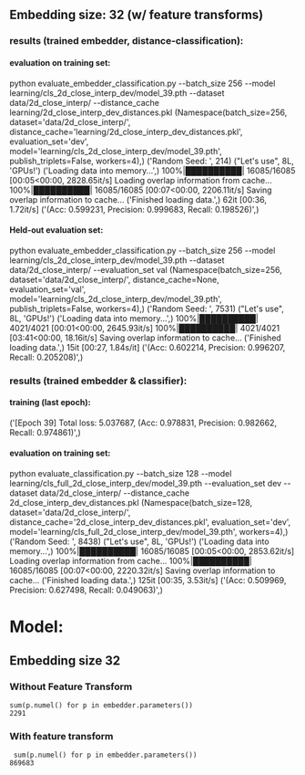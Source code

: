 ## Embedding size: 32 (w/ feature transforms)
### results (trained embedder, distance-classification):

#### evaluation on training set:
python evaluate_embedder_classification.py --batch_size 256 --model learning/cls_2d_close_interp_dev/model_39.pth --dataset data/2d_close_interp/ --distance_cache learning/2d_close_interp_dev_distances.pkl 
(Namespace(batch_size=256, dataset='data/2d_close_interp/', distance_cache='learning/2d_close_interp_dev_distances.pkl', evaluation_set='dev', model='learning/cls_2d_close_interp_dev/model_39.pth', publish_triplets=False, workers=4),)
('Random Seed: ', 214)
("Let's use", 8L, 'GPUs!')
('Loading data into memory...',)
100%|██████████| 16085/16085 [00:05<00:00, 2828.65it/s]
Loading overlap information from cache...
100%|██████████| 16085/16085 [00:07<00:00, 2206.11it/s]
Saving overlap information to cache...
('Finished loading data.',)
62it [00:36,  1.72it/s]
('(Acc: 0.599231, Precision: 0.999683, Recall: 0.198526)',)

#### Held-out evaluation set:
 python evaluate_embedder_classification.py --batch_size 256 --model learning/cls_2d_close_interp_dev/model_39.pth --dataset data/2d_close_interp/ --evaluation_set val
(Namespace(batch_size=256, dataset='data/2d_close_interp/', distance_cache=None, evaluation_set='val', model='learning/cls_2d_close_interp_dev/model_39.pth', publish_triplets=False, workers=4),)
('Random Seed: ', 7531)
("Let's use", 8L, 'GPUs!')
('Loading data into memory...',)
100%|██████████| 4021/4021 [00:01<00:00, 2645.93it/s]
100%|██████████| 4021/4021 [03:41<00:00, 18.16it/s] 
Saving overlap information to cache...
('Finished loading data.',)
15it [00:27,  1.84s/it]
('(Acc: 0.602214, Precision: 0.996207, Recall: 0.205208)',)

### results (trained embedder & classifier):
#### training (last epoch):
('[Epoch 39] Total loss: 5.037687, (Acc: 0.978831, Precision: 0.982662, Recall: 0.974861)',)

#### evaluation on training set:
python evaluate_classification.py --batch_size 128 --model learning/cls_full_2d_close_interp_dev/model_39.pth --evaluation_set dev --dataset data/2d_close_interp/ --distance_cache 2d_close_interp_dev_distances.pkl 
(Namespace(batch_size=128, dataset='data/2d_close_interp/', distance_cache='2d_close_interp_dev_distances.pkl', evaluation_set='dev', model='learning/cls_full_2d_close_interp_dev/model_39.pth', workers=4),)
('Random Seed: ', 8438)
("Let's use", 8L, 'GPUs!')
('Loading data into memory...',)
100%|██████████| 16085/16085 [00:05<00:00, 2853.62it/s]
Loading overlap information from cache...
100%|██████████| 16085/16085 [00:07<00:00, 2220.32it/s]
Saving overlap information to cache...
('Finished loading data.',)
125it [00:35,  3.53it/s]
('(Acc: 0.509969, Precision: 0.627498, Recall: 0.049063)',)


# Model:
## Embedding size 32
### Without Feature Transform
```
sum(p.numel() for p in embedder.parameters())
2291
```
### With feature transform
```
 sum(p.numel() for p in embedder.parameters())
869683
```